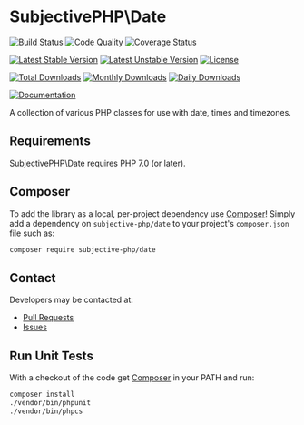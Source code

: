 # SubjectivePHP\Date
[![Build Status](https://travis-ci.org/subjective-php/date.svg?branch=master)](https://travis-ci.org/subjective-php/date)
[![Code Quality](https://scrutinizer-ci.com/g/subjective-php/date/badges/quality-score.png?b=master)](https://scrutinizer-ci.com/g/subjective-php/date/?branch=master)
[![Coverage Status](https://coveralls.io/repos/github/subjective-php/date/badge.svg?branch=master)](https://coveralls.io/github/subjective-php/date?branch=master)

[![Latest Stable Version](https://poser.pugx.org/subjective-php/date/v/stable)](https://packagist.org/packages/subjective-php/date)
[![Latest Unstable Version](https://poser.pugx.org/subjective-php/date/v/unstable)](https://packagist.org/packages/subjective-php/date)
[![License](https://poser.pugx.org/subjective-php/date/license)](https://packagist.org/packages/subjective-php/date)

[![Total Downloads](https://poser.pugx.org/subjective-php/date/downloads)](https://packagist.org/packages/subjective-php/date)
[![Monthly Downloads](https://poser.pugx.org/subjective-php/date/d/monthly)](https://packagist.org/packages/subjective-php/date)
[![Daily Downloads](https://poser.pugx.org/subjective-php/date/d/daily)](https://packagist.org/packages/subjective-php/date)

[![Documentation](https://img.shields.io/badge/reference-phpdoc-blue.svg?style=flat)](http://pholiophp.org/subjective-php/date)

A collection of various PHP classes for use with date, times and timezones.

## Requirements

SubjectivePHP\Date requires PHP 7.0 (or later).

## Composer
To add the library as a local, per-project dependency use [Composer](http://getcomposer.org)! Simply add a dependency on `subjective-php/date` to your project's `composer.json` file such as:

```sh
composer require subjective-php/date
```
## Contact
Developers may be contacted at:

 * [Pull Requests](https://github.com/subjective-php/date/pulls)
 * [Issues](https://github.com/subjective-php/date/issues)

## Run Unit Tests
With a checkout of the code get [Composer](http://getcomposer.org) in your PATH and run:

```sh
composer install
./vendor/bin/phpunit
./vendor/bin/phpcs
```
